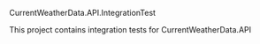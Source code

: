 CurrentWeatherData.API.IntegrationTest

This project contains integration tests for CurrentWeatherData.API